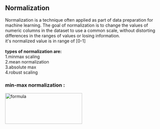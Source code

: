 
<h2>Normalization</h2>
<p>
  Normalization is a technique often applied as part of data preparation for machine learning. The goal of normalization is to change the values of numeric columns in the dataset to use a common scale, without distorting differences in the ranges of values or losing information.
  <br> 
  it's normalized value is in range of [0-1]<br>
    <br><b>types of normalization are:</b>
    <br>1.minmax scaling
    <br>2.mean normalization
    <br>3.absolute max 
    <br>4.robust scaling
</p>

<h3>min-max normalization :</h3>
<img src= 'https://androidkt.com/wp-content/uploads/2020/10/Selection_060.png' alt='formula' width="250" height="100">


